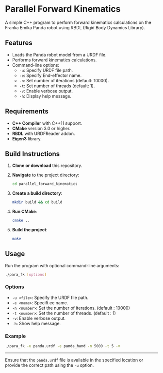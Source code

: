 # Parallel Forward Kinematics

A simple C++ program to perform forward kinematics calculations on the Franka Emika Panda robot using RBDL (Rigid Body Dynamics Library).

## Features

- Loads the Panda robot model from a URDF file.
- Performs forward kinematics calculations.
- Command-line options:
  - `-u`: Specify URDF file path.
  - `-e`: Specify End-effector name.
  - `-n`: Set number of iterations (default: 10000).
  - `-t`: Set number of threads (default: 1).
  - `-v`: Enable verbose output.
  - `-h`: Display help message.

## Requirements

- **C++ Compiler** with C++11 support.
- **CMake** version 3.0 or higher.
- **RBDL** with URDFReader addon.
- **Eigen3** library.

## Build Instructions

1. **Clone or download** this repository.

2. **Navigate** to the project directory:

   ```bash
   cd parallel_forward_kinematics
   ```

3. **Create a build directory**:

   ```bash
   mkdir build && cd build
   ```

4. **Run CMake**:

   ```bash
   cmake ..
   ```

5. **Build the project**:

   ```bash
   make
   ```

## Usage

Run the program with optional command-line arguments:

```bash
./para_fk [options]
```

### Options

- `-u <file>`: Specify the URDF file path.
- `-e <name>`: Specift ee name.
- `-n <number>`: Set the number of iterations. (default : 10000)
- `-t <number>`: Set the number of threads. (default : 1)
- `-v`: Enable verbose output.
- `-h`: Show help message.

### Example

```bash
./para_fk -u panda.urdf -e panda_hand -n 5000 -t 5 -v
```

---

Ensure that the `panda.urdf` file is available in the specified location or provide the correct path using the `-u` option.
